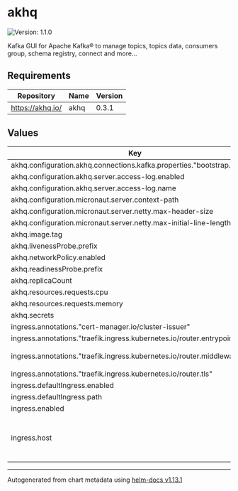 # akhq

![Version: 1.1.0](https://img.shields.io/badge/Version-1.1.0-informational?style=flat-square)

Kafka GUI for Apache Kafka® to manage topics, topics data, consumers group, schema registry, connect and more...

## Requirements

| Repository | Name | Version |
|------------|------|---------|
| https://akhq.io/ | akhq | 0.3.1 |

## Values

| Key | Type | Default | Description |
|-----|------|---------|-------------|
| akhq.configuration.akhq.connections.kafka.properties."bootstrap.servers" | string | `"kafka:9092"` |  |
| akhq.configuration.akhq.server.access-log.enabled | bool | `true` |  |
| akhq.configuration.akhq.server.access-log.name | string | `"org.akhq.log.access"` |  |
| akhq.configuration.micronaut.server.context-path | string | `"/akhq"` |  |
| akhq.configuration.micronaut.server.netty.max-header-size | int | `32768` |  |
| akhq.configuration.micronaut.server.netty.max-initial-line-length | int | `16384` |  |
| akhq.image.tag | string | `"0.21.0"` |  |
| akhq.livenessProbe.prefix | string | `"/akhq"` |  |
| akhq.networkPolicy.enabled | bool | `false` |  |
| akhq.readinessProbe.prefix | string | `"/akhq"` |  |
| akhq.replicaCount | int | `1` |  |
| akhq.resources.requests.cpu | string | `"1m"` |  |
| akhq.resources.requests.memory | string | `"400Mi"` |  |
| akhq.secrets | string | `""` |  |
| ingress.annotations."cert-manager.io/cluster-issuer" | string | `"letsencrypt"` |  |
| ingress.annotations."traefik.ingress.kubernetes.io/router.entrypoints" | string | `"websecure"` |  |
| ingress.annotations."traefik.ingress.kubernetes.io/router.middlewares" | string | `"routing-oidc-forward-auth@kubernetescrd"` |  |
| ingress.annotations."traefik.ingress.kubernetes.io/router.tls" | string | `"true"` |  |
| ingress.defaultIngress.enabled | bool | `true` |  |
| ingress.defaultIngress.path | string | `"/akhq"` |  |
| ingress.enabled | bool | `true` |  |
| ingress.host | string | `nil` | Required, replace it with your host address |

----------------------------------------------
Autogenerated from chart metadata using [helm-docs v1.13.1](https://github.com/norwoodj/helm-docs/releases/v1.13.1)
